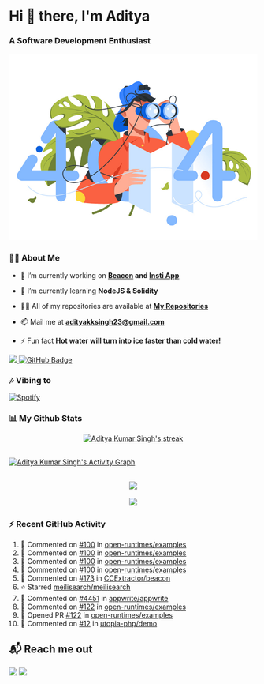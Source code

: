 <h1 align="left"> Hi 👋 there, I'm Aditya</h1>
<!-- <p align="center">
    
[![Typing SVG](https://readme-typing-svg.herokuapp.com?color=%2336BCF7&size=40&center=true&lines=Hi+There!;I'm+Aditya)](https://git.io/typing-svg)
    
</p> -->
<h3 align="left">A Software Development Enthusiast</h3>
<img src="./aditya-home.jpg" />

### 🙋‍♂️ About Me

- 🔭 I’m currently working on **[Beacon](https://github.com/CCExtractor/beacon) and [Insti App](https://github.com/IIT-BHU-InstiApp/IIT-BHU-app)**

- 🌱 I’m currently learning **NodeJS & Solidity**

- 👨‍💻 All of my repositories are available at **[My Repositories](https://github.com/ItsAdityaKSingh?tab=repositories)**

- 📫 Mail me at **adityakksingh23@gmail.com**

- ⚡ Fun fact **Hot water will turn into ice faster than cold water!**


<p align="left">
<a href="https://github.com/ItsAdityaKSingh/github-profile-views-counter">
    <img src="https://komarev.com/ghpvc/?username=itsadityaksingh">
</a> <a href="https://github.com/itsadityaksingh?tab=followers"><img src="https://img.shields.io/github/followers/itsadityaksingh?label=Followers&style=social" alt="GitHub Badge"></a>
</p>
  
### 🎶 Vibing to
[![Spotify](https://spotify-live.vercel.app/api/spotify)](https://open.spotify.com/artist/6VuMaDnrHyPL1p4EHjYLi7?si=3cl_3ZkyRLWj-AUGzT867g)

### 📊 My Github Stats
<!-- [![𝚝𝚛𝚘𝚙𝚑𝚢](https://github-profile-trophy.vercel.app/?username=ItsAdityaKSingh&column=8&margin-w=15&margin-h=15&no-bg=true&no-frame=true&theme=juicyfresh)](https://github.com/ItsAdityaKSingh)

<p align="center">
  <a>
    <img height="150" width="150" src="https://github.com/JayantGoel001/JayantGoel001/blob/master/PNG/left.png">
    <img align="center" src="https://github-readme-streak-stats.herokuapp.com/?user=ItsAdityaKSingh&theme=dark&hide_border=true"/>
    <img height="150" width="150" src="https://github.com/JayantGoel001/JayantGoel001/blob/master/PNG/right.png">
  </a>
</p> -->

<p align="center">
    <a href="https://github.com/SubhamRaoniar28/github-readme-streak-stats">
        <img title="🔥 Get streak stats for your profile at git.io/streak-stats" alt="Aditya Kumar Singh's streak" src="https://github-readme-streak-stats.herokuapp.com/?user=ItsAdityaKSingh&theme=highcontrast&hide_border=true&background=0D1117"/>
    </a>
</p>



<br/>
<a href="https://github.com/kailash360/github-readme-activity-graph"><img alt="Aditya Kumar Singh's Activity Graph" src="https://activity-graph.herokuapp.com/graph?username=itsadityaksingh&bg_color=0D1117&color=FF8539&line=FF8539&point=FFFFFF&hide_border=true" /></a>
<br/>
<br/>
<p align="center"><img src="https://github-readme-stats.vercel.app/api/top-langs/?username=itsadityaksingh&layout=compact"/></p>
<p align="center"><img src="https://github-readme-stats.vercel.app/api?username=ItsAdityaKSingh&show_icons=true&theme=swift" /></p>

### ⚡ Recent GitHub Activity
<!--RECENT_ACTIVITY:start-->
1. 💬 Commented on [#100](https://github.com/open-runtimes/examples/pull/100#discussion_r1022330822) in [open-runtimes/examples](https://github.com/open-runtimes/examples)
2. 💬 Commented on [#100](https://github.com/open-runtimes/examples/pull/100#issuecomment-1311333392) in [open-runtimes/examples](https://github.com/open-runtimes/examples)
3. 💬 Commented on [#100](https://github.com/open-runtimes/examples/pull/100#discussion_r1019916805) in [open-runtimes/examples](https://github.com/open-runtimes/examples)
4. 💬 Commented on [#100](https://github.com/open-runtimes/examples/pull/100#discussion_r1019916149) in [open-runtimes/examples](https://github.com/open-runtimes/examples)
5. 💬 Commented on [#173](https://github.com/CCExtractor/beacon/pull/173#issuecomment-1304877259) in [CCExtractor/beacon](https://github.com/CCExtractor/beacon)
6. ⭐ Starred [meilisearch/meilisearch](https://github.com/meilisearch/meilisearch)
7. 💬 Commented on [#4451](https://github.com/appwrite/appwrite/issues/4451#issuecomment-1296314648) in [appwrite/appwrite](https://github.com/appwrite/appwrite)
8. 💬 Commented on [#122](https://github.com/open-runtimes/examples/pull/122#issuecomment-1296314476) in [open-runtimes/examples](https://github.com/open-runtimes/examples)
9. 💪 Opened PR [#122](https://github.com/open-runtimes/examples/pull/122) in [open-runtimes/examples](https://github.com/open-runtimes/examples)
10. 💬 Commented on [#12](https://github.com/utopia-php/demo/pull/12#issuecomment-1296311112) in [utopia-php/demo](https://github.com/utopia-php/demo)
<!--RECENT_ACTIVITY:end-->



## 📬 Reach me out
<p align="left">
<a href = "https://www.linkedin.com/in/itsadityaksingh/"><img src="https://img.icons8.com/fluent/48/000000/linkedin.png"/></a>
<a href = "https://www.instagram.com/itsadityaksingh/"><img src="https://img.icons8.com/fluent/48/000000/instagram-new.png"/></a>
</p>
